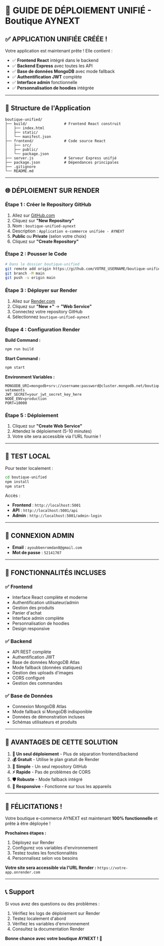 # 🚀 GUIDE DE DÉPLOIEMENT UNIFIÉ - Boutique AYNEXT

## ✅ **APPLICATION UNIFIÉE CRÉÉE !**

Votre application est maintenant prête ! Elle contient :
- ✅ **Frontend React** intégré dans le backend
- ✅ **Backend Express** avec toutes les API
- ✅ **Base de données MongoDB** avec mode fallback
- ✅ **Authentification JWT** complète
- ✅ **Interface admin** fonctionnelle
- ✅ **Personnalisation de hoodies** intégrée

---

## 📁 **Structure de l'Application**

```
boutique-unified/
├── build/                 # Frontend React construit
│   ├── index.html
│   ├── static/
│   └── manifest.json
├── frontend/              # Code source React
│   ├── src/
│   ├── public/
│   └── package.json
├── server.js              # Serveur Express unifié
├── package.json           # Dépendances principales
├── .gitignore
└── README.md
```

---

## 🌐 **DÉPLOIEMENT SUR RENDER**

### **Étape 1 : Créer le Repository GitHub**

1. Allez sur [GitHub.com](https://github.com)
2. Cliquez sur **"New Repository"**
3. Nom : `boutique-unified-aynext`
4. Description : `Application e-commerce unifiée - AYNEXT`
5. **Public** ou **Private** (selon votre choix)
6. Cliquez sur **"Create Repository"**

### **Étape 2 : Pousser le Code**

```bash
# Dans le dossier boutique-unified
git remote add origin https://github.com/VOTRE_USERNAME/boutique-unified-aynext.git
git branch -M main
git push -u origin main
```

### **Étape 3 : Déployer sur Render**

1. Allez sur [Render.com](https://render.com)
2. Cliquez sur **"New +"** → **"Web Service"**
3. Connectez votre repository GitHub
4. Sélectionnez `boutique-unified-aynext`

### **Étape 4 : Configuration Render**

**Build Command :**
```bash
npm run build
```

**Start Command :**
```bash
npm start
```

**Environment Variables :**
```env
MONGODB_URI=mongodb+srv://username:password@cluster.mongodb.net/boutique-vetements
JWT_SECRET=your_jwt_secret_key_here
NODE_ENV=production
PORT=10000
```

### **Étape 5 : Déploiement**

1. Cliquez sur **"Create Web Service"**
2. Attendez le déploiement (5-10 minutes)
3. Votre site sera accessible via l'URL fournie !

---

## 🔧 **TEST LOCAL**

Pour tester localement :

```bash
cd boutique-unified
npm install
npm start
```

Accès :
- **Frontend** : `http://localhost:5001`
- **API** : `http://localhost:5001/api`
- **Admin** : `http://localhost:5001/admin-login`

---

## 👤 **CONNEXION ADMIN**

- **Email** : `ayoubbenromdan8@gmail.com`
- **Mot de passe** : `52141707`

---

## 🎯 **FONCTIONNALITÉS INCLUSES**

### ✅ **Frontend**
- Interface React complète et moderne
- Authentification utilisateur/admin
- Gestion des produits
- Panier d'achat
- Interface admin complète
- Personnalisation de hoodies
- Design responsive

### ✅ **Backend**
- API REST complète
- Authentification JWT
- Base de données MongoDB Atlas
- Mode fallback (données statiques)
- Gestion des uploads d'images
- CORS configuré
- Gestion des commandes

### ✅ **Base de Données**
- Connexion MongoDB Atlas
- Mode fallback si MongoDB indisponible
- Données de démonstration incluses
- Schémas utilisateurs et produits

---

## 🚀 **AVANTAGES DE CETTE SOLUTION**

1. **🎯 Un seul déploiement** - Plus de séparation frontend/backend
2. **💰 Gratuit** - Utilise le plan gratuit de Render
3. **🔧 Simple** - Un seul repository GitHub
4. **⚡ Rapide** - Pas de problèmes de CORS
5. **🛡️ Robuste** - Mode fallback intégré
6. **📱 Responsive** - Fonctionne sur tous les appareils

---

## 🎉 **FÉLICITATIONS !**

Votre boutique e-commerce AYNEXT est maintenant **100% fonctionnelle** et prête à être déployée !

**Prochaines étapes :**
1. Déployez sur Render
2. Configurez vos variables d'environnement
3. Testez toutes les fonctionnalités
4. Personnalisez selon vos besoins

**Votre site sera accessible via l'URL Render :**
`https://votre-app.onrender.com`

---

## 📞 **Support**

Si vous avez des questions ou des problèmes :
1. Vérifiez les logs de déploiement sur Render
2. Testez localement d'abord
3. Vérifiez les variables d'environnement
4. Consultez la documentation Render

**Bonne chance avec votre boutique AYNEXT ! 🎉**
